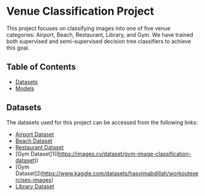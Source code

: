 # Venue Classification Project

This project focuses on classifying images into one of five venue categories: Airport, Beach, Restaurant, Library, and Gym. We have trained both supervised and semi-supervised decision tree classifiers to achieve this goal.

## Table of Contents
- [Datasets](#datasets)
- [Models](#models)

## Datasets
The datasets used for this project can be accessed from the following links:
- [Airport Dataset](https://images.cv/dataset/airport-inside-image-classification-dataset)
- [Beach Dataset](https://images.cv/dataset/beach-image-classification-dataset)
- [Restaurant Dataset](https://images.cv/dataset/restaurant-image-classification-dataset)
- [Gym Dataset]1((https://images.cv/dataset/gym-image-classification-dataset))
- [Gym Dataset]2(https://www.kaggle.com/datasets/hasyimabdillah/workoutexercises-images)
- [Library Dataset](https://images.cv/dataset/library-image-classification-dataset)

